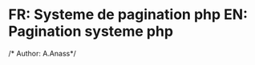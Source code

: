 FR: Systeme de pagination php
EN: Pagination systeme php
=========================

/* Author: A.Anass*/
